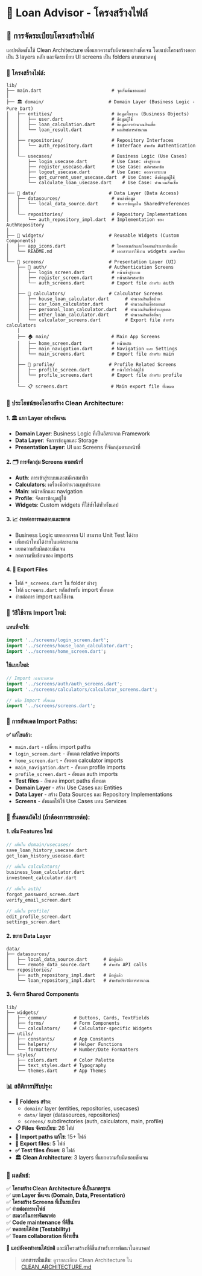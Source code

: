 # 📁 Loan Advisor - โครงสร้างไฟล์

## 🎯 การจัดระเบียบโครงสร้างไฟล์

แอปพลิเคชันใช้ Clean Architecture เพื่อแยกความรับผิดชอบอย่างชัดเจน โดยแบ่งโครงสร้างออกเป็น 3 layers หลัก และจัดระเบียบ UI screens เป็น folders ตามหมวดหมู่

### 📂 โครงสร้างไฟล์:

```
lib/
├── main.dart                          # จุดเริ่มต้นของแอป
│
├── 🏛️ domain/                        # Domain Layer (Business Logic - Pure Dart)
│   ├── entities/                      # ข้อมูลพื้นฐาน (Business Objects)
│   │   ├── user.dart                  # ข้อมูลผู้ใช้
│   │   ├── loan_calculation.dart      # ข้อมูลการคำนวณสินเชื่อ
│   │   └── loan_result.dart           # ผลลัพธ์การคำนวณ
│   │
│   ├── repositories/                  # Repository Interfaces
│   │   └── auth_repository.dart       # Interface สำหรับ Authentication
│   │
│   └── usecases/                      # Business Logic (Use Cases)
│       ├── login_usecase.dart         # Use Case: เข้าสู่ระบบ
│       ├── register_usecase.dart      # Use Case: สมัครสมาชิก
│       ├── logout_usecase.dart        # Use Case: ออกจากระบบ
│       ├── get_current_user_usecase.dart  # Use Case: ดึงข้อมูลผู้ใช้
│       └── calculate_loan_usecase.dart    # Use Case: คำนวณสินเชื่อ
│
├── 💾 data/                           # Data Layer (Data Access)
│   ├── datasources/                   # แหล่งข้อมูล
│   │   └── local_data_source.dart     # จัดการข้อมูลใน SharedPreferences
│   │
│   └── repositories/                  # Repository Implementations
│       └── auth_repository_impl.dart  # Implementation ของ AuthRepository
│
├── 🎨 widgets/                        # Reusable Widgets (Custom Components)
│   ├── app_icons.dart                 # ไอคอนหลักและไอคอนประเภทสินเชื่อ
│   └── README.md                      # เอกสารการใช้งาน widgets ภาษาไทย
│
└── 🎨 screens/                        # Presentation Layer (UI)
    ├── 🔐 auth/                       # Authentication Screens
    │   ├── login_screen.dart          # หน้าเข้าสู่ระบบ
    │   ├── register_screen.dart       # หน้าสมัครสมาชิก
    │   └── auth_screens.dart          # Export file สำหรับ auth
    │
    ├── 🧮 calculators/                # Calculator Screens
    │   ├── house_loan_calculator.dart      # คำนวณสินเชื่อบ้าน
    │   ├── car_loan_calculator.dart        # คำนวณสินเชื่อรถยนต์
    │   ├── personal_loan_calculator.dart   # คำนวณสินเชื่อส่วนบุคคล
    │   ├── other_loan_calculator.dart      # คำนวณสินเชื่ออื่นๆ
    │   └── calculator_screens.dart         # Export file สำหรับ calculators
    │
    ├── 🏠 main/                       # Main App Screens
    │   ├── home_screen.dart           # หน้าหลัก
    │   ├── main_navigation.dart       # Navigation และ Settings
    │   └── main_screens.dart          # Export file สำหรับ main
    │
    ├── 👤 profile/                    # Profile Related Screens
    │   ├── profile_screen.dart        # หน้าโปรไฟล์ผู้ใช้
    │   └── profile_screens.dart       # Export file สำหรับ profile
    │
    └── 📋 screens.dart                # Main export file ทั้งหมด
```

### 🎯 ประโยชน์ของโครงสร้าง Clean Architecture:

#### 1. **🏛️ แยก Layer อย่างชัดเจน**
- **Domain Layer**: Business Logic ที่เป็นอิสระจาก Framework
- **Data Layer**: จัดการข้อมูลและ Storage
- **Presentation Layer**: UI และ Screens ที่จัดกลุ่มตามหน้าที่

#### 2. **🗂️ การจัดกลุ่ม Screens ตามหน้าที่**
- **Auth**: การเข้าสู่ระบบและสมัครสมาชิก
- **Calculators**: เครื่องมือคำนวณทุกประเภท
- **Main**: หน้าหลักและ navigation
- **Profile**: จัดการข้อมูลผู้ใช้
- **Widgets**: Custom widgets ที่ใช้ซ้ำได้ทั่วทั้งแอป

#### 3. **📈 ง่ายต่อการทดสอบและขยาย**
- Business Logic แยกออกจาก UI สามารถ Unit Test ได้ง่าย
- เพิ่มหน้าใหม่ได้ง่ายในแต่ละหมวด
- แยกความรับผิดชอบชัดเจน
- ลดความซับซ้อนของ imports

#### 4. **🔄 Export Files**
- ไฟล์ `*_screens.dart` ใน folder ต่างๆ
- ไฟล์ `screens.dart` หลักสำหรับ import ทั้งหมด
- ง่ายต่อการ import และใช้งาน

### 📝 วิธีใช้งาน Import ใหม่:

#### แทนที่จะใช้:
```dart
import '../screens/login_screen.dart';
import '../screens/house_loan_calculator.dart';
import '../screens/home_screen.dart';
```

#### ใช้แบบใหม่:
```dart
// Import เฉพาะหมวด
import '../screens/auth/auth_screens.dart';
import '../screens/calculators/calculator_screens.dart';

// หรือ Import ทั้งหมด
import '../screens/screens.dart';
```

### 🔄 การอัพเดต Import Paths:

**✅ แก้ไขแล้ว:**
- `main.dart` - เปลี่ยน import paths
- `login_screen.dart` - อัพเดต relative imports
- `home_screen.dart` - อัพเดต calculator imports
- `main_navigation.dart` - อัพเดต profile imports
- `profile_screen.dart` - อัพเดต auth imports
- **Test files** - อัพเดต import paths ทั้งหมด
- **Domain Layer** - สร้าง Use Cases และ Entities
- **Data Layer** - สร้าง Data Sources และ Repository Implementations
- **Screens** - อัพเดตให้ใช้ Use Cases แทน Services

### 🚀 ขั้นตอนถัดไป (ถ้าต้องการขยายต่อ):

#### 1. **เพิ่ม Features ใหม่**
```dart
// เพิ่มใน domain/usecases/
save_loan_history_usecase.dart
get_loan_history_usecase.dart

// เพิ่มใน calculators/
business_loan_calculator.dart
investment_calculator.dart

// เพิ่มใน auth/
forgot_password_screen.dart
verify_email_screen.dart

// เพิ่มใน profile/
edit_profile_screen.dart
settings_screen.dart
```

#### 2. **ขยาย Data Layer**
```
data/
├── datasources/
│   ├── local_data_source.dart      # มีอยู่แล้ว
│   └── remote_data_source.dart     # สำหรับ API calls
└── repositories/
    ├── auth_repository_impl.dart   # มีอยู่แล้ว
    └── loan_repository_impl.dart   # สำหรับประวัติการคำนวณ
```

#### 3. **จัดการ Shared Components**
```
lib/
├── widgets/
│   ├── common/          # Buttons, Cards, TextFields
│   ├── forms/           # Form Components
│   └── calculators/     # Calculator-specific Widgets
├── utils/
│   ├── constants/       # App Constants
│   ├── helpers/         # Helper Functions
│   └── formatters/      # Number/Date Formatters
└── styles/
    ├── colors.dart      # Color Palette
    ├── text_styles.dart # Typography
    └── themes.dart      # App Themes
```

### 📊 สถิติการปรับปรุง:

- **📁 Folders สร้าง**: 
  - `domain/` layer (entities, repositories, usecases)
  - `data/` layer (datasources, repositories)
  - `screens/` subdirectories (auth, calculators, main, profile)
- **📋 Files จัดระเบียบ**: 26 ไฟล์
- **🔗 Import paths แก้ไข**: 15+ ไฟล์
- **📄 Export files**: 5 ไฟล์
- **✅ Test files อัพเดต**: 8 ไฟล์
- **🏛️ Clean Architecture**: 3 layers ที่แยกความรับผิดชอบชัดเจน

### 🎉 ผลลัพธ์:

✅ **โครงสร้าง Clean Architecture ที่เป็นมาตรฐาน**  
✅ **แยก Layer ชัดเจน (Domain, Data, Presentation)**  
✅ **โครงสร้าง Screens ที่เป็นระเบียบ**  
✅ **ง่ายต่อการหาไฟล์**  
✅ **สะดวกในการพัฒนาต่อ**  
✅ **Code maintenance ที่ดีขึ้น**  
✅ **ทดสอบได้ง่าย (Testability)**  
✅ **Team collaboration ที่ง่ายขึ้น**  

**📱 แอปยังคงทำงานได้ปกติ** และมีโครงสร้างที่ดีขึ้นสำหรับการพัฒนาในอนาคต!

> **เอกสารเพิ่มเติม**: ดูรายละเอียด Clean Architecture ใน [CLEAN_ARCHITECTURE.md](CLEAN_ARCHITECTURE.md)
